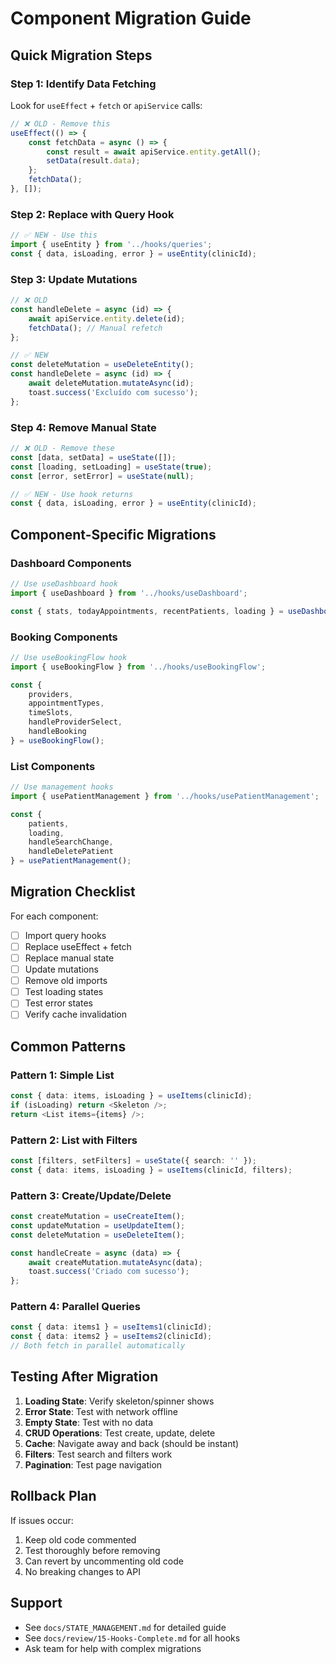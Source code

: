 # Component Migration Guide

## Quick Migration Steps

### Step 1: Identify Data Fetching
Look for `useEffect` + `fetch` or `apiService` calls:
```typescript
// ❌ OLD - Remove this
useEffect(() => {
    const fetchData = async () => {
        const result = await apiService.entity.getAll();
        setData(result.data);
    };
    fetchData();
}, []);
```

### Step 2: Replace with Query Hook
```typescript
// ✅ NEW - Use this
import { useEntity } from '../hooks/queries';
const { data, isLoading, error } = useEntity(clinicId);
```

### Step 3: Update Mutations
```typescript
// ❌ OLD
const handleDelete = async (id) => {
    await apiService.entity.delete(id);
    fetchData(); // Manual refetch
};

// ✅ NEW
const deleteMutation = useDeleteEntity();
const handleDelete = async (id) => {
    await deleteMutation.mutateAsync(id);
    toast.success('Excluído com sucesso');
};
```

### Step 4: Remove Manual State
```typescript
// ❌ OLD - Remove these
const [data, setData] = useState([]);
const [loading, setLoading] = useState(true);
const [error, setError] = useState(null);

// ✅ NEW - Use hook returns
const { data, isLoading, error } = useEntity(clinicId);
```

## Component-Specific Migrations

### Dashboard Components
```typescript
// Use useDashboard hook
import { useDashboard } from '../hooks/useDashboard';

const { stats, todayAppointments, recentPatients, loading } = useDashboard();
```

### Booking Components
```typescript
// Use useBookingFlow hook
import { useBookingFlow } from '../hooks/useBookingFlow';

const {
    providers,
    appointmentTypes,
    timeSlots,
    handleProviderSelect,
    handleBooking
} = useBookingFlow();
```

### List Components
```typescript
// Use management hooks
import { usePatientManagement } from '../hooks/usePatientManagement';

const {
    patients,
    loading,
    handleSearchChange,
    handleDeletePatient
} = usePatientManagement();
```

## Migration Checklist

For each component:
- [ ] Import query hooks
- [ ] Replace useEffect + fetch
- [ ] Replace manual state
- [ ] Update mutations
- [ ] Remove old imports
- [ ] Test loading states
- [ ] Test error states
- [ ] Verify cache invalidation

## Common Patterns

### Pattern 1: Simple List
```typescript
const { data: items, isLoading } = useItems(clinicId);
if (isLoading) return <Skeleton />;
return <List items={items} />;
```

### Pattern 2: List with Filters
```typescript
const [filters, setFilters] = useState({ search: '' });
const { data: items, isLoading } = useItems(clinicId, filters);
```

### Pattern 3: Create/Update/Delete
```typescript
const createMutation = useCreateItem();
const updateMutation = useUpdateItem();
const deleteMutation = useDeleteItem();

const handleCreate = async (data) => {
    await createMutation.mutateAsync(data);
    toast.success('Criado com sucesso');
};
```

### Pattern 4: Parallel Queries
```typescript
const { data: items1 } = useItems1(clinicId);
const { data: items2 } = useItems2(clinicId);
// Both fetch in parallel automatically
```

## Testing After Migration

1. **Loading State**: Verify skeleton/spinner shows
2. **Error State**: Test with network offline
3. **Empty State**: Test with no data
4. **CRUD Operations**: Test create, update, delete
5. **Cache**: Navigate away and back (should be instant)
6. **Filters**: Test search and filters work
7. **Pagination**: Test page navigation

## Rollback Plan

If issues occur:
1. Keep old code commented
2. Test thoroughly before removing
3. Can revert by uncommenting old code
4. No breaking changes to API

## Support

- See `docs/STATE_MANAGEMENT.md` for detailed guide
- See `docs/review/15-Hooks-Complete.md` for all hooks
- Ask team for help with complex migrations
